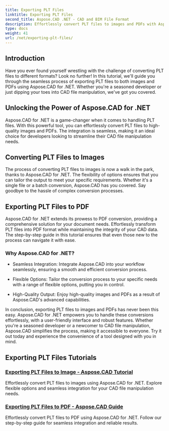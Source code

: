```yaml
---
title: Exporting PLT Files
linktitle: Exporting PLT Files
second_title: Aspose.CAD .NET - CAD and BIM File Format
description: Effortlessly convert PLT files to images and PDFs with Aspose.CAD for .NET. Explore seamless integration and flexible options for CAD file manipulation.
type: docs
weight: 41
url: /net/exporting-plt-files/
---
```


## Introduction

Have you ever found yourself wrestling with the challenge of converting PLT files to different formats? Look no further! In this tutorial, we'll guide you through the seamless process of exporting PLT files to both images and PDFs using Aspose.CAD for .NET. Whether you're a seasoned developer or just dipping your toes into CAD file manipulation, we've got you covered.

## Unlocking the Power of Aspose.CAD for .NET

Aspose.CAD for .NET is a game-changer when it comes to handling PLT files. With this powerful tool, you can effortlessly convert PLT files to high-quality images and PDFs. The integration is seamless, making it an ideal choice for developers looking to streamline their CAD file manipulation needs.

## Converting PLT Files to Images

The process of converting PLT files to images is now a walk in the park, thanks to Aspose.CAD for .NET. The flexibility of options ensures that you can tailor the output to meet your specific requirements. Whether it's a single file or a batch conversion, Aspose.CAD has you covered. Say goodbye to the hassle of complex conversion processes.

## Exporting PLT Files to PDF

Aspose.CAD for .NET extends its prowess to PDF conversion, providing a comprehensive solution for your document needs. Effortlessly transform PLT files into PDF format while maintaining the integrity of your CAD data. The step-by-step guide in this tutorial ensures that even those new to the process can navigate it with ease.

### Why Aspose.CAD for .NET?

- Seamless Integration: Integrate Aspose.CAD into your workflow seamlessly, ensuring a smooth and efficient conversion process.
  
- Flexible Options: Tailor the conversion process to your specific needs with a range of flexible options, putting you in control.

- High-Quality Output: Enjoy high-quality images and PDFs as a result of Aspose.CAD's advanced capabilities.

In conclusion, exporting PLT files to images and PDFs has never been this easy. Aspose.CAD for .NET empowers you to handle these conversions effortlessly, with a user-friendly interface and robust features. Whether you're a seasoned developer or a newcomer to CAD file manipulation, Aspose.CAD simplifies the process, making it accessible to everyone. Try it out today and experience the convenience of a tool designed with you in mind.
## Exporting PLT Files Tutorials
### [Exporting PLT Files to Image - Aspose.CAD Tutorial](./exporting-plt-files-to-image/)
Effortlessly convert PLT files to images using Aspose.CAD for .NET. Explore flexible options and seamless integration for your CAD file manipulation needs.
### [Exporting PLT Files to PDF - Aspose.CAD Guide](./exporting-plt-files-to-pdf/)
Effortlessly convert PLT files to PDF using Aspose.CAD for .NET. Follow our step-by-step guide for seamless integration and reliable results.